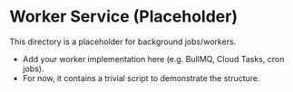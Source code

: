 # Worker Service (Placeholder)

This directory is a placeholder for background jobs/workers.

- Add your worker implementation here (e.g. BullMQ, Cloud Tasks, cron jobs).
- For now, it contains a trivial script to demonstrate the structure.
